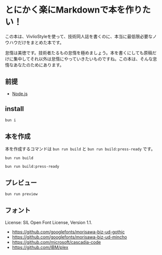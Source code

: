 # とにかく楽にMarkdownで本を作りたい！

この本は、VivlioStyleを使って、技術同人誌を書くのに、本当に最低限必要なノウハウだけをまとめた本です。

怠惰は美徳です。技術者たるもの怠惰を極めましょう。本を書くにしても原稿だけに集中してそれ以外は怠惰にやっていきたいものですね。この本は、そんな怠惰なあなたのためにあります。

## 前提

* [Node.js](https://nodejs.org/en/)

## install

```sh
bun i
```

## 本を作成

本を作成するコマンドは `bun run build` と `bun run build:press-ready` です。

```sh:オンラインで使う前提のカラーPDFを作成するコマンド
bun run build
```

```sh:印刷対応の、なるべく白黒に寄せたPDFを作成するコマンド
bun run build:press-ready
```

## プレビュー

```sh
bun run preview
```

## フォント

License: SIL Open Font License, Version 1.1.

* https://github.com/googlefonts/morisawa-biz-ud-gothic
* https://github.com/googlefonts/morisawa-biz-ud-mincho
* https://github.com/microsoft/cascadia-code
* https://github.com/IBM/plex

